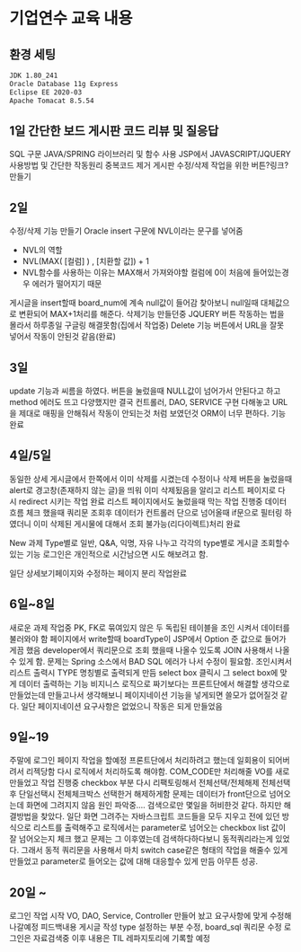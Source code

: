 # 기업연수 교육 내용 

## 환경 세팅
```bash
JDK 1.80_241
Oracle Database 11g Express
Eclipse EE 2020-03
Apache Tomacat 8.5.54
```

## 1일 간단한 보드 게시판 코드 리뷰 및 질응답
SQL 구문
JAVA/SPRING 라이브러리 및 함수 사용
JSP에서 JAVASCRIPT/JQUERY 사용방법 및 간단한 작동원리
중복코드 제거
게시판 수정/삭제 작업을 위한 버튼?링크? 만들기

## 2일 
수정/삭제 기능 만들기
Oracle insert 구문에 NVL이라는 문구를 넣어줌

- NVL의 역할
 - NVL(MAX( [컬럼] ) , [치환할 값]) + 1
 - NVL함수를 사용하는 이유는 MAX해서 가져와야할 컬럼에 0이 처음에 들어있는경우 에러가 떨어지기 때문

게시글을 insert할때 board_num에 계속 null값이 들어감 찾아보니
null일때 대체값으로 변환되어 MAX+1처리를 해준다.
삭제기능 만들던중 JQUERY 버튼 작동하는 법을 몰라서 하루종일 구글링 해결못함(집에서 작업중)
Delete 기능 버튼에서 URL을 잘못 넣어서 작동이 안된것 같음(완료)

## 3일
update 기능과 씨름을 하였다.
버튼을 눌렀을때 NULL값이 넘어가서 안된다고 하고 method 에러도 뜨고 다양했지만 
결국 컨트롤러, DAO, SERVICE 구현 다해놓고 URL을 제대로 매핑을 안해줘서 작동이 안되는것 처럼 보였던것
ORM이 너무 편하다.
기능 완료

## 4일/5일
동일한 상세 게시글에서 한쪽에서 이미 삭제를 시켰는데 수정이나 삭제 버튼을 눌렀을때
alert로 경고창(존재하지 않는 글)을 띄워 이미 삭제됬음을 알리고 리스트 페이지로
다시 redirect 시키는 작업 완료
리스트 페이지에서도 눌렀을때 막는 작업 진행중
데이터 흐름 체크 했을때 쿼리문 조회후 데이터가 컨트롤러 단으로 넘어올때
if문으로 필터링 하였더니 이미 삭제된 게시물에 대해서 조회 불가능(리다이렉트)처리 완료

New 과제
Type별로 일반, Q&A, 익명, 자유 나누고 각각의 type별로 게시글 조회할수 있는 기능
로그인은 개인적으로 시간남으면 시도 해보려고 함.

일단 상세보기페이지와 수정하는 페이지 분리 작업완료

## 6일~8일
새로운 과제 작업중 PK, FK로 묶여있지 않은 두 독립된 테이블을 조인 시켜서 데이터를 불러와야 함
페이지에서 write할때 boardType이 JSP에서 Option 준 값으로 들어가게끔 했음
developer에서 쿼리문으로 조회 했을때 나올수 있도록 JOIN 사용해서 나올수 있게 함.
문제는 Spring 소스에서 BAD SQL 에러가 나서 수정이 필요함.
조인시켜서 리스트 출력시 TYPE 명칭별로 출력되게 만듬
select box 클릭시 그 select box에 맞게 데이터 출력하는 기능
비지니스 로직으로 짜기보다는 프론트단에서 해결할 생각으로 만들었는데 만들고나서 생각해보니
페이지네이션 기능을 넣게되면 쓸모가 없어질것 같다.
일단 페이지네이션 요구사항은 없었으니 작동은 되게 만들었음

## 9일~19
주말에 로그인 페이지 작업을 할예정
프론트단에서 처리하려고 했는데 일회용이 되어버려서 리젝당함 다시 로직에서 처리하도록 해야함.
COM_CODE만 처리해줄 VO를 새로만들었고 작업 진행중
checkbox 부분 다시 리팩토링해서 전체선택/전체해제 전체선택후 단일선택시 전체체크박스 선택한거 해제하게함
문제는 데이터가 front단으로 넘어오는데 화면에 그려지지 않음 원인 파악중....
검색으로만 몇일을 허비한것 같다. 하지만 해결방법을 찾았다.
일단 화면 그려주는 자바스크립트 코드들을 모두 지우고 전에 있던 방식으로
리스트를 출력해주고 로직에서는 parameter로 넘어오는 checkbox list 값이
잘 넘어오는지 체크 했고 문제는 그 이후였는데 검색하다하다보니 동적쿼리라는게
있었다. 그래서 동적 쿼리문을 사용해서 마치 switch case같은 형태의 작업을 해줄수
있게 만들었고 parameter로 들어오는 값에 대해 대응할수 있게 만듬 
아무튼 성공.

## 20일 ~
로그인 작업 시작 VO, DAO, Service, Controller 만들어 놨고 요구사항에 맞게 수정해 나갈예정
피드백내용 게시글 작성 type 설정하는 부분 수정, board_sql 쿼리문 수정
로그인은 자료검색중
이후 내용은 TIL 레파지토리에 기록할 예정